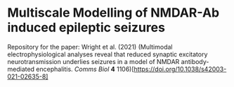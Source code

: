 # Multiscale Modelling of NMDAR-Ab induced epileptic seizures 

Repository for the paper: Wright et al. (2021) (Multimodal electrophysiological analyses reveal that reduced synaptic excitatory neurotransmission underlies seizures in a model of NMDAR antibody-mediated encephalitis. *Comms Biol* **4** 1106)[https://doi.org/10.1038/s42003-021-02635-8]
